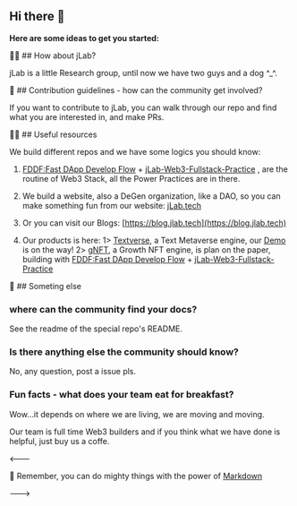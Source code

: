## Hi there 👋

**Here are some ideas to get you started:**

🙋‍♀️ ## How about jLab?  

jLab is a little Research group, until now we have two guys and a dog ^_^.

🌈 ## Contribution guidelines - how can the community get involved?

If you want to contribute to jLab, you can walk through our repo and find what you are interested in, and make PRs.

👩‍💻 ## Useful resources 

We build different repos and we have some logics you should know:
1. [FDDF:Fast DApp Develop Flow](https://github.com/jLab-tech/FDDF) + [jLab-Web3-Fullstack-Practice](https://github.com/jLab-tech/jLab-Web3-Fullstack-Practice) , are the routine of Web3 Stack, all the Power Practices are in there.

2. We build a website, also a DeGen organization, like a DAO, so you can make something fun from our website: [jLab.tech](https://jlab.tech)


3. Or you can visit our Blogs: [https://blog.jlab.tech](https://blog.jlab.tech)

4. Our products is here:
1> [Textverse](https://textverse.org), a Text Metaverse engine, our [Demo]() is on the way!
2> [gNFT](https://github.com/jLab-tech/gNFT), a Growth NFT engine, is plan on the paper, building with [FDDF:Fast DApp Develop Flow](https://github.com/jLab-tech/FDDF) + [jLab-Web3-Fullstack-Practice](https://github.com/jLab-tech/jLab-Web3-Fullstack-Practice) 

🍿 ## Someting else
### where can the community find your docs? 
See the readme of the special repo's README.

### Is there anything else the community should know?
No, any question, post a issue pls.

### Fun facts - what does your team eat for breakfast?
Wow...it depends on where we are living, we are moving and moving.

Our team is full time Web3 builders and if you think what we have done is helpful, just buy us a coffe.



<---

🧙 Remember, you can do mighty things with the power of [Markdown](https://docs.github.com/github/writing-on-github/getting-started-with-writing-and-formatting-on-github/basic-writing-and-formatting-syntax)


--->
